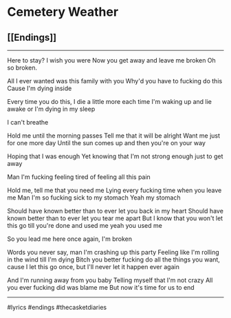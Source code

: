 # Cemetery Weather
## [[Endings]]

---

Here to stay? I wish you were
Now you get away and leave me broken
Oh so broken. 

All I ever wanted was this family with you
Why'd you have to fucking do this
Cause I'm dying inside 

Every time you do this, 
I die a little more each time
I'm waking up and lie awake 
or I'm dying in my sleep

I can't breathe

Hold me until the morning passes 
Tell me that it will be alright 
Want me just for one more day
Until the sun comes up and then you're on your way

Hoping that I was enough
Yet knowing that I'm not strong enough just to get away 

Man I'm fucking feeling tired of feeling all this pain

Hold me, tell me that you need me
Lying every fucking time when you leave me
Man I'm so fucking sick to my stomach Yeah my stomach 

Should have known better than to ever let you back in my heart
Should have known better than to ever let you tear me apart
But I know that you won't let this go till you're done and used me yeah you used me

So you lead me here once again, 
I'm broken

Words you never say, 
man I'm crashing up this party 
Feeling like I'm rolling in the wind till I'm dying Bitch you better fucking do all the things you want, cause I let this go once, but I'll never let it happen ever again 

And I'm running away from you baby
Telling myself that I'm not crazy
All you ever fucking did was blame me
But now it's time for us to end

---

#lyrics #endings #thecasketdiaries 